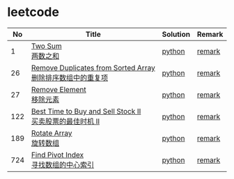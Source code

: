 # leetcode

| No | Title | Solution | Remark |
|----| ----- | -------- | ------ |
|  1 | [Two Sum](https://leetcode.com/problems/two-sum/) <br/> [两数之和](https://leetcode-cn.com/problems/two-sum/)  | [python](https://github.com/dym0080/leetcode/blob/master/code/1/1_two_sum.py)  | [remark](https://github.com/dym0080/leetcode/blob/master/code/1) |
| 26 |  [Remove Duplicates from Sorted Array](https://leetcode.com/problems/remove-duplicates-from-sorted-array/) <br /> [删除排序数组中的重复项](https://leetcode-cn.com/problems/remove-duplicates-from-sorted-array/)  | [python](https://github.com/dym0080/leetcode/blob/master/code/26/26_remove_dulicates_from_sorted_array)| [remark](https://github.com/dym0080/leetcode/blob/master/code/26)|
| 27 | [Remove Element](https://leetcode.com/problems/remove-element/) <br />[移除元素](https://leetcode-cn.com/problems/remove-element/)| [python](https://github.com/dym0080/leetcode/blob/master/code/27/27_remove_element.py)|[remark](https://github.com/dym0080/leetcode/blob/master/code/27)|
| 122 | [Best Time to Buy and Sell Stock II](https://leetcode.com/problems/best-time-to-buy-and-sell-stock-ii/) <br/> [买卖股票的最佳时机 II](https://leetcode-cn.com/problems/best-time-to-buy-and-sell-stock-ii/) | [python](https://github.com/dym0080/leetcode/blob/master/code/122/122_best_time_to_buy_and_sell_stock_ii.py) | [remark](https://github.com/dym0080/leetcode/blob/master/code/122) |
| 189 | [Rotate Array](https://leetcode.com/problems/v/) <br/> [ 旋转数组](https://leetcode-cn.com/problems/rotate-array/) | [python](https://github.com/dym0080/leetcode/blob/master/code/189/189_rotate_array.py) | [remark](https://github.com/dym0080/leetcode/blob/master/code/189) |
| 724 | [Find Pivot Index](https://leetcode.com/problems/find-pivot-index/) <br/> [寻找数组的中心索引](https://leetcode-cn.com/problems/find-pivot-index/) | [python](https://github.com/dym0080/leetcode/blob/master/code/724/724_find_pivot_index.py) | [remark](https://github.com/dym0080/leetcode/blob/master/code/724) |
